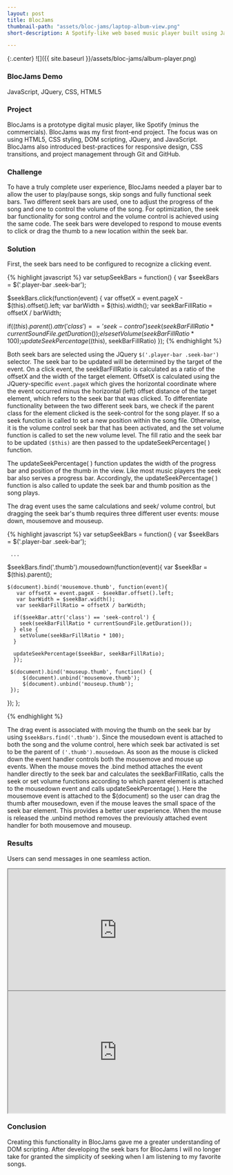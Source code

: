 ```yaml
---
layout: post
title: BlocJams
thumbnail-path: "assets/bloc-jams/laptop-album-view.png"
short-description: A Spotify-like web based music player built using JavaScript & JQuery.

---
```


{:.center}
![]({{ site.baseurl }}/assets/bloc-jams/album-player.png)

### BlocJams Demo
JavaScript, JQuery, CSS, HTML5

### Project

BlocJams is a prototype digital music player, like Spotify (minus the commercials). BlocJams was my first front-end project. The focus was on using HTML5, CSS styling, DOM scripting, JQuery, and JavaScript. BlocJams also introduced best-practices for responsive design, CSS transitions, and project management through Git and GitHub.

### Challenge

To have a truly complete user experience, BlocJams needed a player bar to allow the user to play/pause songs, skip songs and fully functional seek bars. Two different seek bars are used, one to adjust the progress of the song and one to control the volume of the song. For optimization, the seek bar functionality for song control and the volume control is achieved using the same code. The seek bars were developed to respond to mouse events to click or drag the thumb to a new location within the seek bar.

### Solution

First, the seek bars need to be configured to recognize a clicking event.

{% highlight javascript %}
var setupSeekBars = function() {
   var $seekBars = $('.player-bar .seek-bar');

   $seekBars.click(function(event) {
       var offsetX = event.pageX - $(this).offset().left;
       var barWidth = $(this).width();
       var seekBarFillRatio = offsetX / barWidth;

  if($(this).parent().attr('class') == 'seek-control') {
    seek(seekBarFillRatio * currentSoundFile.getDuration());
  } else {
    setVolume(seekBarFillRatio * 100);
  }
  updateSeekPercentage($(this), seekBarFillRatio)
});
{% endhighlight %}

Both seek bars are selected using the JQuery `$('.player-bar .seek-bar')` selector. The seek bar to be updated will be determined by the target of the event. On a click event, the seekBarFillRatio is calculated as a ratio of the offsetX and the width of the target element. OffsetX is calculated using the JQuery-specific `event.pageX`  which gives the horizontal coordinate where the event occurred minus the horizontal (left) offset distance of the target element, which refers to the seek bar that was clicked. To differentiate functionality between the two different seek bars, we check if the parent class for the element clicked is the seek-control for the song player. If so a seek function is called to set a new position within the song file. Otherwise, it is the volume control seek bar that has been activated, and the set volume function is called to set the new volume level. The fill ratio and the seek bar to be updated ``($this)`` are then passed to the updateSeekPercentage( ) function.

The updateSeekPercentage( ) function updates the width of the progress bar and position of the thumb in the view. Like most music players the seek bar also serves a progress bar. Accordingly, the updateSeekPercentage( ) function is also called to update the seek bar and thumb position as the song plays.

The drag event uses the same calculations and seek/ volume control, but dragging the seek bar's thumb requires three different user events: mouse down, mousemove and mouseup.

{% highlight javascript %}
var setupSeekBars = function() {
  var $seekBars = $('.player-bar .seek-bar');

     ...

 $seekBars.find('.thumb').mousedown(function(event){
    var $seekBar = $(this).parent();

    $(document).bind('mousemove.thumb', function(event){
       var offsetX = event.pageX - $seekBar.offset().left;
       var barWidth = $seekBar.width();
       var seekBarFillRatio = offsetX / barWidth;

      if($seekBar.attr('class') == 'seek-control') {
        seek(seekBarFillRatio * currentSoundFile.getDuration());
      } else {
        setVolume(seekBarFillRatio * 100);
      }

      updateSeekPercentage($seekBar, seekBarFillRatio);
      });

     $(document).bind('mouseup.thumb', function() {
         $(document).unbind('mousemove.thumb');
         $(document).unbind('mouseup.thumb');
     });
   });
 };

{% endhighlight %}

The drag event is associated with moving the thumb on the seek bar by using ``$seekBars.find('.thumb')``. Since the mousedown event is attached to both the song and the volume control, here which seek bar activated is set to be the parent of ``('.thumb').mousedown``. As soon as the mouse is clicked down the event handler controls both the mousemove and mouse up events. When the mouse moves the .bind method attaches the event handler directly to the seek bar and calculates the seekBarFillRatio, calls the seek or set volume functions according to which parent element is attached to the mousedown event and calls updateSeekPercentage( ). Here the mousemove event is attached to the $(document) so the user can drag the thumb after mousedown, even if the mouse leaves the small space of the seek bar element. This provides a better user experience.  When the mouse is released the .unbind method removes the previously attached event handler for both mousemove and mouseup.

### Results

Users can send messages in one seamless action.

<div style="width:100%;height:0;padding-bottom:56%;position:relative;">
  <iframe width="100%" height="100%" style="position:absolute" src="https://www.youtube.com/embed/ai-pEQcX1BQ" frameborder="1" allowfullscreen></iframe>
</div>

<div style="width:100%;height:0;padding-bottom:56%;position:relative;">
  <iframe width="100%" height="100%" style="position:absolute" src="https://www.youtube.com/embed/mMnGyyK7l70" frameborder="1" allowfullscreen></iframe>
</div>


### Conclusion

Creating this functionality in BlocJams gave me a greater understanding of DOM scripting. After developing the seek bars for BlocJams I will no longer take for granted the simplicity of seeking when I am listening to my favorite songs.
